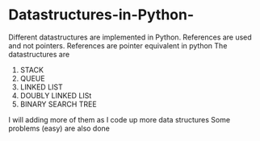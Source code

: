 Datastructures-in-Python-
=========================

Different datastructures are implemented in Python. References are used 
and not pointers. References are pointer equivalent in python 
The datastructures are

1. STACK
2. QUEUE
3. LINKED LIST 
4. DOUBLY LINKED LISt
5. BINARY SEARCH TREE

I will adding more of them as I code up more data structures
Some problems (easy)  are also done